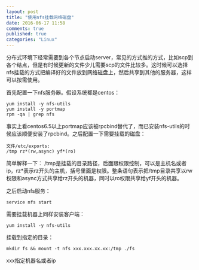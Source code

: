 ```yaml
---
layout: post
title: "使用nfs挂载网络磁盘"
date: 2016-06-17 11:58
comments: true
published: true
categories: "Linux"
---
```


  分布式环境下经常需要到各个节点启动server，常见的方式推的方式，比如scp到各个结点，但是有时候更新的文件少儿需要scp的文件比较多。这时候可以选择nfs挂载的方式把编译好的文件放到网络磁盘上，然后共享到其他的服务器，这样可以按需使用。

  首先配置一下nfs服务器。假设系统都是centos：

    yum install -y nfs-utils
    yum install -y portmap
    rpm -qa | grep nfs
   
  事实上看centos6.5以上portmap应该被rpcbind替代了，而已安装nfs-utils的时候应该顺便安装了rpcbind。之后配置一下需要挂载的磁盘：

    文件/etc/exports:
    /tmp rz*(rw,async) yf*(ro)

  简单解释一下： /tmp是挂载的目录路径，后面跟权限控制，可以是主机名或者ip，rz*表示rz开头的主机，括号里面是权限。整条语句表示把/tmp目录共享以rw权限和async方式共享给rz开头的机器，同时以ro权限共享给yf开头的机器。

  之后启动nfs服务：

    service nfs start

  需要挂载机器上同样安装客户端：

    yum install -y nfs-utils
  
  挂载到指定的目录：

    mkdir fs && mount -t nfs xxx.xxx.xx.xx:/tmp ./fs

  xxx指定机器名或者ip

